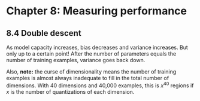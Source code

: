 # Chapter 8: Measuring performance

## 8.4 Double descent

As model capacity increases, bias decreases and variance increases. But only up to a certain point! After the number of parameters equals the number of training examples, variance goes back down.

Also, **note:** the curse of dimensionality means the number of training examples is almost always inadequate to fill in the total number of dimensions. With 40 dimensions and 40,000 examples, this is $x^{40}$ regions if $x$ is the number of quantizations of each dimension.
